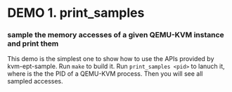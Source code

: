 # DEMO 1. print_samples
### sample the memory accesses of a given QEMU-KVM instance and print them
This demo is the simplest one to show how to use the APIs provided by kvm-ept-sample. Run `make` to build it. Run `print_samples <pid>` to lanuch it, where <pid> is the the PID of a QEMU-KVM process. Then you will see all sampled accesses.
